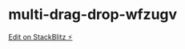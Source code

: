 # multi-drag-drop-wfzugv

[Edit on StackBlitz ⚡️](https://stackblitz.com/edit/multi-drag-drop-wfzugv)